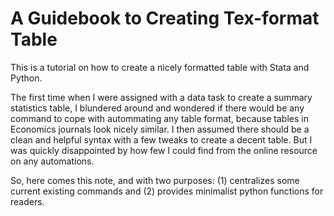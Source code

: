 # A Guidebook to Creating Tex-format Table
This is a tutorial on how to create a nicely formatted table with Stata and Python. <br>

The first time when I were assigned with a data task to create a summary statistics table, I blundered around and wondered if there would be any command to cope with autommating any table format, because tables in Economics journals look nicely similar. I then assumed there should be a clean and helpful syntax with a few tweaks to create a decent table. But I was quickly disappointed by how few I could find from the online resource on any automations. <br>

So, here comes this note, and with two purposes: (1) centralizes some current existing commands and (2) provides minimalist python functions for readers.  <br>

